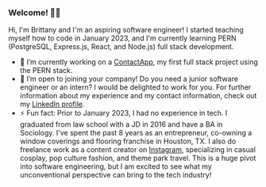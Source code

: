 ### Welcome! 👋🏾

Hi, I'm Brittany and I'm an aspiring software engineer! I started teaching myself how to code in January 2023, and I'm currently learning PERN (PostgreSQL, Express.js, React, and Node.js) full stack development.  

- 🔭 I’m currently working on a [ContactApp](https://github.com/bpb2008/ContactApp/tree/feature/pr), my first full stack project using the PERN stack.
- 👯 I’m open to joining your company! Do you need a junior software engineer or an intern? I would be delighted to work for you. For further information about my experience and my contact information, check out my [LinkedIn profile](https://www.linkedin.com/in/brittany-thompson-02b831119/). 
- ⚡ Fun fact: Prior to January 2023, I had no experience in tech. I graduated from law school with a JD in 2016 and have a BA in Sociology. I've spent the past 8 years as an entrepreneur, co-owning a window coverings and flooring franchise in Houston, TX. I also do freelance work as a content creator on [Instagram](https://www.instagram.com/bajanprincessbrittany/?hl=en), specializing in casual cosplay, pop culture fashion, and theme park travel. This is a huge pivot into software engineering, but I am excited to see what my unconventional perspective can bring to the tech industry! 

